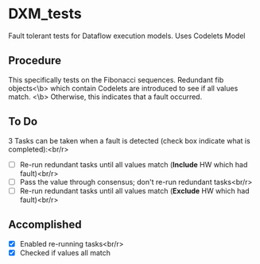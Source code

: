 # DXM_tests
Fault tolerant tests for Dataflow execution models. Uses Codelets Model

## Procedure
This specifically tests on the Fibonacci sequences. Redundant fib objects<\b>
which contain Codelets are introduced to see if all values match. <\b>
Otherwise, this indicates that a fault occurred.

## To Do
3 Tasks can be taken when a fault is detected (check box indicate what is completed):<br/r>
- [ ] Re-run redundant tasks until all values match (**Include** HW which had fault)<br/r>
- [ ] Pass the value through consensus; don't re-run redundant tasks<br/r>
- [ ] Re-run redundant tasks until all values match (**Exclude** HW which had fault)<br/r>

## Accomplished
- [X] Enabled re-running tasks<br/r>
- [X] Checked if values all match 

